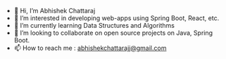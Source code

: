- 👋 Hi, I’m Abhishek Chattaraj
- 👀 I’m interested in developing web-apps using Spring Boot, React, etc.
- 🌱 I’m currently learning Data Structures and Algorithms
- 💞️ I’m looking to collaborate on open source projects on Java, Spring Boot.
- 📫 How to reach me : abhishekchattarajj@gmail.com

<!---
abhishekchattaraj/abhishekchattaraj is a ✨ special ✨ repository because its `README.md` (this file) appears on your GitHub profile.
You can click the Preview link to take a look at your changes.
--->
